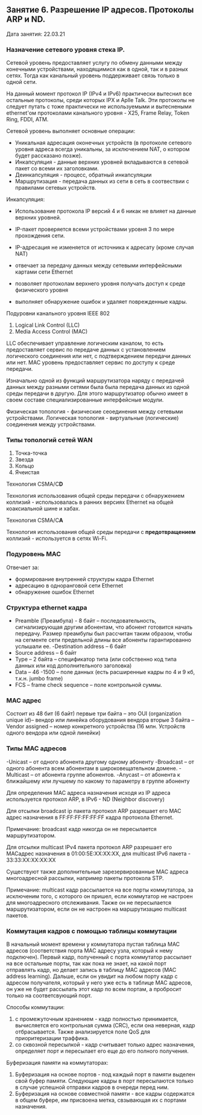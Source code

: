## Занятие 6. Разрешение IP адресов. Протоколы ARP и ND.

Дата занятия: 22.03.21

###  Назначение сетевого уровня стека IP.

Сетевой уровень предоставляет услугу по обмену данными между конечными устройствами, находящимися как в одной, так и в разных сетях. Тогда как канальный уровень поддерживает связь только в одной сети.

На данный момент протокол IP (IPv4 и IPv6) практически вытеснил все остальные протоколы, среди которых IPX и Aplle Talk. Эти протоколы не следует путать с тоже практически не используемыми и вытеснеными ethernet'ом протоколами канального уровня - X25, Frame Relay, Token Ring, FDDI, ATM.

Сетевой уровень выполняет основные операции:

- Уникальная адресация оконечных устройств (в протоколе сетевого уровня адреса всегда уникальны, за исключением NAT, о котором будет рассказано позже).
- Инкапсуляция - данные верхних уровней вкладываются в сетевой пакет со всеми их заголовками.
- Деинкапсуляция - процесс, обратный инкапсуляции
- Маршрутизация - передача данных из сети в сеть в соотвествии с правилами сетевых устройств.

Инкапсуляция:

- Использование протокола IP версий 4 и 6 никак не влияет на данные верхних уровней. 
- IP-пакет проверяется всеми устройствами уровня 3 по мере прохождения сети.
- IP-адресация не изменяется от источника к адресату (кроме случая NAT)



































- отвечает за передачу данных между сетевыми интерфейсными картами сети Ethernet
- позволяет протоколам верхнего уровня получать доступ к среде физического уровня
- выполняет обнаружение ошибок и удаляет поврежденные кадры.

Подуровни канального уровня IEEE 802

1. Logical Link Control (LLC)
2. Media Access Control (MAC)

LLC обеспечивает управление логическим каналом, то есть предоставляет сервис по передаче данных с установлением логического соединения или нет, с подтверждением передачи данных или нет.
MAC уровень предоставляет сервис по доступу к среде передачи.

Изначально одной из функций маршрутизатора наряду с передачей данных между разными сетями была была передача данных из одной среды передачи в другую. Для этого маршрутизатор обычно имеет в своем составе специализированные интерфейсные модули.

Физическая топология - физические сеоединения между сетевыми устройствами.
Логическая топология - виртуальные (логические) соединения между устройствами.

###  Типы топологий сетей WAN

1. Точка-точка
2. Звезда
3. Кольцо
4. Ячеистая		

Технология CSMA/C**D**

Технология использования общей среды передачи с обнаружением коллизий - использовалась в ранних версиях Ethernet на общей коаксиальной шине и хабах.

Технология CSMA/C**А**

Технология использования общей среды передачи с **предотвращением** коллизий - используется в сетях Wi-Fi.


###  Подуровень MAC

Отвечает за:
- формирование внутренней структуры кадра Ethernet
- адресацию в одноранговой сети Ethernet
- обнаружение ошибок Ethernet


###  Структура ethernet кадра

- Preamble (Преамбула) - 8 байт – последовательность, сигнализирующая другим абонентам, что абонент готовится начать передачу. Размер преамбулы был рассчитан таким образом, чтобы на сегменте сети предельной длины все абоненты гарантированно услышали ее.
-Destination address – 6  байт 
- Source address – 6 байт
- Type – 2 байта – спецификатор типа (или собственно код типа данных или код дополнительного заголовка)
- Data – 46 -1500 – поле данных (есть расширенные кадры по 4 и 9 кб, т.к.н. jumbo frame)
- FCS – frame check sequence – поле контрольной суммы.

###  MAC адрес

Состоит из 48 бит (6 байт)
первые три байта – это OUI  (organization unique id)– вендор или линейка оборудования вендора
вторые 3 байта – Vendor assigned – номер конкретного устройства (16 млн. Устройств одного вендора или одной линейки)

###  Типы MAC адресов

-Unicast – от одного абонента другому одному абоненту
-Broadcast – от одного абонента всем абонентам в широковещательном домене.
-Multicast – от абонента группе абонентов. 
-Anycast – от абонента к ближайшему или лучшему по какому то параметру в группе абоненту

Для определения MAC адреса назначения исходя из IP адреса используется протокол ARP, в IPv6 - ND (Neighbor discovery)

Для отсылки broadcast ip пакета протокол ARP разрешает его MAC адрес назначения в FF:FF:FF:FF:FF:FF кадра протокола Ethernet.

Примечание: broadcast кадр никогда он не пересылается маршрутизатором.

Для отсылки multicast IPv4 пакета протокол ARP разрешает его MACадрес назначения в 01:00:5E:XX:XX:XX, для multicast IPv6 пакета - 33:33:XX:XX:XX:XX

Существуют также дополнительные зарезервированные MAC адреса многоадресной рассылки, например пакеты протокола STP.

Примечание: multicast кадр рассылается на все порты коммутатора, за исключеним того, с которого он пришел, если коммутатор не настроен для многоадресного отслеживания. Также он не пересылается маршрутизатором, если он не настроен на маршрутизацию multicast пакетов. 

###  Коммутация кадров с помощью таблицы коммутации

В начальный момент времени у коммутатора пустая таблица MAC адресов (соответствия порта MAC адресу узла, который к нему подключен). Первый кадр, полученный с порта коммутатор рассылает на все остальные порты, так как пока не знает, на какой порт отправлять кадр, но делает запись в таблицу MAC адресов (MAC address learning). Дальше, если он увидит на любом порту кадр с адресом получателя, который у него уже есть в таблице MAC адресов, он уже не будет рассылать этот кадр по всем портам, а пробросит только на соответсвующий порт.

Способы коммутации:
1. с промежуточным хранением - кадр полностью принимается, вычисляется его контрольная сумма (CRC), если она неверная, кадр отбрасывается. Также анализируется поле QoS для приоритеризации траффика.
2. со сквозной пересылкой - кадр считывает только адрес назначения, определяет порт и пересылает его еще до его полного получения.

Буферизация памяти на коммутаторах:
1. Буферизация на основе портов - под каждый порт в памяти выделен свой буфер памяти. Следующие кадры в порт пересылаются только в случае успешной отправки кадров в очереди перед ним.
2. Буферизация на основе совместной памяти - все кадры содержатся в общем буфере, им присвоена метка, свзывающая их с портами назначения.

